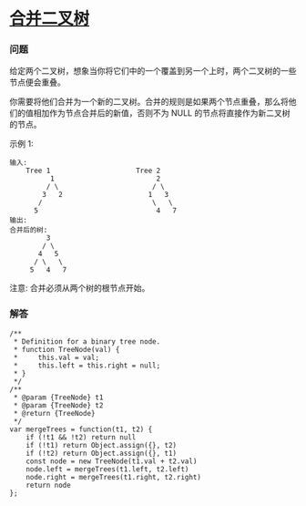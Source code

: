 # [合并二叉树](https://leetcode-cn.com/problems/merge-two-binary-trees)

### 问题

给定两个二叉树，想象当你将它们中的一个覆盖到另一个上时，两个二叉树的一些节点便会重叠。

你需要将他们合并为一个新的二叉树。合并的规则是如果两个节点重叠，那么将他们的值相加作为节点合并后的新值，否则不为 NULL 的节点将直接作为新二叉树的节点。

示例 1:

```
输入:
	Tree 1                     Tree 2
          1                         2
         / \                       / \
        3   2                     1   3
       /                           \   \
      5                             4   7
输出:
合并后的树:
	     3
	    / \
	   4   5
	  / \   \
	 5   4   7
```
注意: 合并必须从两个树的根节点开始。


### 解答

```
/**
 * Definition for a binary tree node.
 * function TreeNode(val) {
 *     this.val = val;
 *     this.left = this.right = null;
 * }
 */
/**
 * @param {TreeNode} t1
 * @param {TreeNode} t2
 * @return {TreeNode}
 */
var mergeTrees = function(t1, t2) {
    if (!t1 && !t2) return null
    if (!t1) return Object.assign({}, t2)
    if (!t2) return Object.assign({}, t1)
    const node = new TreeNode(t1.val + t2.val)
    node.left = mergeTrees(t1.left, t2.left)
    node.right = mergeTrees(t1.right, t2.right)
    return node
};
```